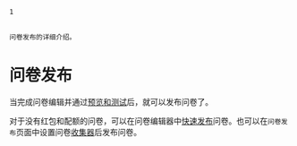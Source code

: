 ```index
1
```
```tag

```
```summary
问卷发布的详细介绍。
```
# 问卷发布
当完成问卷编辑并通过[预览和测试](../06preview/concept.md)后，就可以发布问卷了。

对于没有红包和配额的问卷，可以在问卷编辑器中[快速发布](./01quickPublish.md)问卷。也可以在`问卷发布`页面中设置问卷[收集器](./surveyCollector/01newCollector.md)后发布问卷。